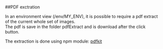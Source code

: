 ##PDF exctration

In an environment view (/env/MY_ENV), it is possible to require a pdf extract of the current whole set of images. <br>
The pdf is save in the folder pdfExtract and is download after the click button.

The extraction is done using npm module: [pdfkit](https://github.com/pdfkit/pdfkit)